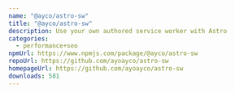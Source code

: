 ```yaml
---
name: "@ayco/astro-sw"
title: "@ayco/astro-sw"
description: Use your own authored service worker with Astro
categories:
  - performance+seo
npmUrl: https://www.npmjs.com/package/@ayco/astro-sw
repoUrl: https://github.com/ayoayco/astro-sw
homepageUrl: https://github.com/ayoayco/astro-sw
downloads: 581
---
```


